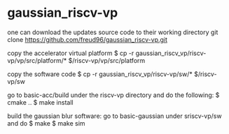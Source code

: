 # gaussian_riscv-vp


one can download the updates source code to their working directory
  git clone https://github.com/freud96/gaussian_riscv-vp.git
  
  copy the accelerator virtual platform
  $ cp -r gaussian_riscv_vp/riscv-vp/vp/src/platform/* $<working directory>/riscv-vp/vp/src/platform
  
  copy the software code
  $ cp -r gaussian_riscv_vp/riscv-vp/sw/* $<working directory>/riscv-vp/sw
  
  go to basic-acc/build under the riscv-vp directory and do the following:
  $ cmake ..
  $ make install
  
  build the gaussian blur software:
  go to basic-gaussian under sriscv-vp/sw and do 
  $ make
  $ make sim
